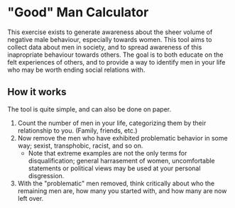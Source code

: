 # "Good" Man Calculator
This exercise exists to generate awareness about the sheer volume of negative male behaviour, especially towards women. This tool aims to collect data about men in society, and to spread awareness of this inapropriate behaviour towards others. 
The goal is to both educate on the felt experiences of others, and to provide a way to identify men in your life who may be worth ending social relations with.

## How it works
The tool is quite simple, and can also be done on paper.
1. Count the number of men in your life, categorizing them by their relationship to you. (Family, friends, etc.)
2. Now remove the men who have exhibited problematic behavior in some way; sexist, transphobic, racist, and so on.
   * Note that extreme examples are not the only terms for disqualification; general harrasement of women, uncomfortable statements or political views may be used at your personal disgression.
4. With the "problematic" men removed, think critically about who the remaining men are, how many you started with, and how many are now left over.
